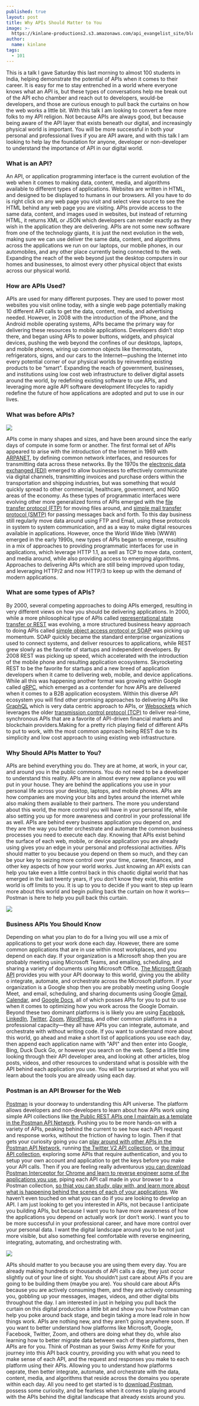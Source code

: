 ```yaml
---
published: true
layout: post
title: Why APIs Should Matter to You
image: >-
  https://kinlane-productions2.s3.amazonaws.com/api_evangelist_site/blog/teaching-mobile-applications.png
author:
  name: kinlane
tags:
  - 101
---
```

This is a talk I gave Saturday this last morning to almost 100 students in India, helping demonstrate the potential of APIs when it comes to their career. It is easy for me to stay entrenched in a world where everyone knows what an API is, but these types of conversations help me break out of the API echo chamber and reach out to developers, would-be developers, and those are curious enough to pull back the curtains on how the web works a little bit. With this talk I am looking to convert a few more folks to my API religion. Not because APIs are always good, but because being aware of the API layer that exists beneath our digital, and increasingly physical world is important. You will be more successful in both your personal and professional lives if you are API aware, and with this talk I am looking to help lay the foundation for anyone, developer or non-developer to understand the importance of API in our digital world.

### What is an API? 

An API, or application programming interface is the current evolution of the web when it comes to making data, content, media, and algorithms available to different types of applications. Websites are written in HTML, and designed to be displayed to humans in our browsers. All you have to do is right click on any web page you visit and select view source to see the HTML behind any web page you are visiting. APIs provide access to the same data, content, and images used in websites, but instead of returning HTML, it returns XML or JSON which developers can render exactly as they wish in the application they are delivering. APIs are not some new software from one of the technology giants, it is just the next evolution in the web, making sure we can use deliver the same data, content, and algorithms across the applications we run on our laptops, our mobile phones, in our automobiles, and any other place currently being connected to the web. Expanding the reach of the web beyond just the desktop computers in our homes and businesses, to almost every other physical object that exists across our physical world.

### How are APIs Used?

APIs are used for many different purposes. They are used to power most websites you visit online today, with a single web page potentially making 10 different API calls to get the data, content, media, and advertising needed. However, in 2008 with the introduction of the iPhone, and the Android mobile operating systems, APIs became the primary way for delivering these resources to mobile applications. Developers didn’t stop there, and began using APIs to power buttons, widgets, and phsyical devices, pushing the web beyond the confines of our desktops, laptops, and mobile phones, wiring up common objects like thermostats, refrigerators, signs, and our cars to the Internet—pushing the Internet into every potential corner of our physical worlds by reinventing existing products to be “smart”. Expanding the reach of government, businesses, and institutions using low cost web infrastructure to deliver digital assets around the world, by redefining existing software to use APIs, and leveraging more agile API software development lifecycles to rapidly redefine the future of how applications are adopted and put to use in our lives. 

### What was before APIs?

![](http://kinlane-productions2.s3.amazonaws.com/api_evangelist_site/blog/teaching_aarpanet.png)

APIs come in many shapes and sizes, and have been around since the early days of compute in some form or another. The first formal set of APIs appeared to arise with the introduction of the Internet in 1969 with [ARPANET](https://en.wikipedia.org/wiki/ARPANET), by defining common network interfaces, and resources for transmitting data across these networks. By the 1970s the [electronic data exchanged (EDI)](https://en.wikipedia.org/wiki/Electronic_data_interchange) emerged to allow businesses to effectively communicate via digital channels, transmitting invoices and purchase orders within the transportation and shipping industries, but was something that would quickly spread to other commercial, healthcare, government, and NGO areas of the economy. As these types of programmatic interfaces were evolving other more generalized forms of APIs emerged with the [file transfer protocol (FTP)](https://en.wikipedia.org/wiki/File_Transfer_Protocol) for moving files around, and [simple mail transfer protocol (SMTP)](https://en.wikipedia.org/wiki/Simple_Mail_Transfer_Protocol) for passing messages back and forth. To this day business still regularly move data around using FTP and Email, using these protocols in system to system communication, and as a way to make digital resources available in applications. However, once the World Wide Web (WWW) emerged in the early 1990s, new types of APIs began to emerge, resulting in a mix of approaches to providing programmatic interfaces for use in applications, which leverage HTTP 1.1, as well as TCP to move data, content, and media around, while also providing access to emerging algorithms. Approaches to delivering APIs which are still being improved upon today, and leveraging HTTP/2 and now HTTP/3 to keep up with the demand of modern applications. 

### What are some types of APIs?

By 2000, several competing approaches to doing APIs emerged, resulting in very different views on how you should be delivering applications. In 2000, while a more philosophical type of APIs called [representational state transfer or REST](https://en.wikipedia.org/wiki/Representational_state_transfer) was evolving, a more structured business heavy approach to doing APIs called [simple object access protocol or SOAP](https://en.wikipedia.org/wiki/SOAP) was picking up momentum. SOAP quickly became the standard enterprise organizations used to connect systems, and deliver resources to applications, while REST grew slowly as the favorite of startups and independent developers. By 2008 REST was picking up speed, which accelerated with the introduction of the mobile phone and resulting application ecosystems. Skyrocketing REST to be the favorite for startups and a new breed of application developers when it came to delivering web, mobile, and device applications. While all this was happening another format was growing within Google called [gRPC](https://grpc.io/), which emerged as a contender for how APIs are delivered when it comes to a B2B application ecosystem. Within this diverse API ecosystem you will find other promising approaches to delivering APIs like [GraphQL](https://graphql.org/) which is very data centric approach to APIs, or [Websockets](https://en.wikipedia.org/wiki/WebSocket) which leverages the older [transmission control protocol (TCP)](https://en.wikipedia.org/wiki/Transmission_Control_Protocol) to deliver real-time, synchronous APIs that are a favorite of API-driven financial markets and blockchain providers.Making for a pretty rich playing field of different APIs to put to work, with the most common approach being REST due to its simplicity and low cost approach to using existing web infrastructure.

### Why Should APIs Matter to You?

APIs are behind everything you do. They are at home, at work, in your car, and around you in the public commons. You do not need to be a developer to understand this reality. APIs are in almost every new appliance you will put in your house. They are behind the applications you use in your personal life across your desktop, laptops, and mobile phones. APIs are how companies are moving your bits and bytes around the internet while also making them available to their partners. The more you understand about this world, the more control you will have in your personal life, while also setting you up for more awareness and control in your professional life as well. APIs are behind every business application you depend on, and they are the way you better orchestrate and automate the common business processes you need to execute each day. Knowing that APIs exist behind the surface of each web, mobile, or device application you are already using gives you an edge in your personal and professional activities. APIs should matter to you because you depend on them so much, and they can be your key to seizing more control over your time, career, finances, and other key aspects of how your world works. Just knowing an API exists can help you take even a little control back in this chaotic digital world that has emerged in the last twenty years, if you don’t know they exist, this entire world is off limits to you. It is up to you to decide if you want to step up learn more about this world and begin pulling back the curtain on how it works—Postman is here to help you pull back this curtain.

![](http://kinlane-productions2.s3.amazonaws.com/api_evangelist_site/blog/teaching_jsom.png)

### Business APIs You Should Know

Depending on what you plan to do for a living you will use a mix of applications to get your work done each day. However, there are some common applications that are in use within most workplaces, and you depend on each day. If your organization is a Microsoft shop then you are probably meeting using Microsoft Teams, and emailing, scheduling, and sharing a variety of documents using Microsoft Office. [The Microsoft Graph API](https://docs.microsoft.com/en-us/graph/use-the-api) provides you with your API doorway to this world, giving you the ability o integrate, automate, and orchestrate across the Microsoft platform. If your organization is a Google shop then you are probably meeting using Google Meet,  and email, scheduling, and sharing documents using Google [Gmail](https://developers.google.com/gmail/api), [Calendar](https://developers.google.com/calendar), and [Google Docs](https://developers.google.com/docs/api), all of which posses APIs for you to put to use when it comes to optimizing how you work across the Google Domain. Beyond these two dominant platforms is is likely you are using [Facebook](https://developers.facebook.com/), [LinkedIn](https://www.linkedin.com/developers/), [Twitter](https://developer.twitter.com/en/docs), [Zoom](https://marketplace.zoom.us/docs/api-reference/zoom-api), [WordPress](https://developer.wordpress.org/rest-api/), and other common platforms in a professional capacity—they all have APIs you can integrate, automate, and orchestrate with without writing code. If you want to understand more about this world, go ahead and make a short list of applications you use each day, then append each application name with "API" and then enter into Google, Bing, Duck Duck Go, or however you search on the web. Spend a little time looking through their API developer area, and looking at other articles, blog posts, videos, and other resources to understand what is possible with the API behind each application you use. You will be surprised at what you will learn about the tools you are already using each day.

### Postman is an API Browser for the Web

[Postman](https://www.postman.com/) is your doorway to understanding this API universe. The platform allows developers and non-developers to learn about how APIs work using simple API collections like [the Public REST APIs one I maintain as a template in the Postman API Network](https://explore.postman.com/templates/7912/public-rest-apis). Pushing you to be more hands-on with a variety of APIs, peaking behind the current to see how each API request and response works, witihout the friction of having to login. Then if that gets your curiosity going you can [play around with other APIs in the Postman API Network](https://explore.postman.com/), running [the Twitter V2 API collection](https://explore.postman.com/api/7013/twitter-api-v2), or [the imgur API collection](https://explore.postman.com/imgur), exploring some APIs that require authentication, and you to setup your own account and application to get the keys before you make your API calls. Then if you are feeling really adventurous [you can download Postman Interceptor for Chrome and learn to reverse engineer some of the applications you use](https://chrome.google.com/webstore/detail/postman-interceptor/aicmkgpgakddgnaphhhpliifpcfhicfo?hl=en), piping each API call made in your browser to a Postman collection, [so thjat you can study, play with, and learn more about what is happening behind the scenes of each of your applications](https://learning.postman.com/docs/sending-requests/capturing-request-data/interceptor/). We haven’t even touched on what you can do if you are looking to develop an API. I am just looking to get you interested in APIs, not because I anticipate you building APIs, but because I want you to have more awareness of how the applications you depend on actually work (or don’t work). I want you to be more successful in your professional career, and have more control over your personal data. I want the digital landscape around you to be not just more visible, but also something feel comfortable with reverse engineering, integrating, automating, and orchestrating with.

![](http://kinlane-productions2.s3.amazonaws.com/api_evangelist_site/blog/teaching_rest.png)

APIs should matter to you because you are using them every day. You are already making hundreds or thousands of API calls a day, they just occur slightly out of your line of sight. You shouldn’t just care about APIs if you are going to be building them (maybe you are). You should care about APIs because you are actively consuming them, and they are actively consuming you, gobbling up your messages, images, videos, and other digital bits throughout the day. I am interested in just in helping you pull back the curtain on this digital production a little bit and show you how Postman can help you poke around back stage, and begin taking a more lead role in how things work. APIs are nothing new, and they aren’t going anywhere soon. If you want to better understand how platforms like Microsoft, Google, Facebook, Twitter, Zoom, and others are doing what they do, while also learning how to better migrate data between each of these platforms, then APIs are for you. Think of Postman as your Swiss Army Knife for your journey into this API back country, providing you with what you need to make sense of each API, and the request and responses you make to each platform using their APIs. Allowing you to understand how platforms oeprate, then better integrate, automate, and orchestrate with the data, content, media, and algorithms that reside across the domains you operate within each day. All you need to get started is to [download Postman](https://www.postman.com/), possess some curiosity, and be fearless when it comes to playing around with the APIs behind the digital landscape that already exists around you.